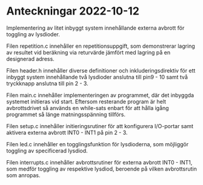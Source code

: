# Anteckningar 2022-10-12
Implementering av litet inbyggt system innehållande externa avbrott för toggling av lysdioder.

Filen repetition.c innehåller en repetitionsuppgift, som demonstrerar lagring av resultet vid beräkning via returvärde jämfört med
lagring på en designerad adress.

Filen header.h innehåller diverse definitioner och inkluderingsdirektiv för ett inbyggt system innehållande två lysdioder
anslutna till pin9 - 10 samt två tryckknapp anslutna till pin  2 - 3.

Filen main.c innehåller implementeringen av programmet, där det inbyggda systemet initieras vid start. Eftersom resterande program är
helt avbrottsdrivet så används en while-sats enbart för att hålla igång programmet så länge matningsspänning tillförs.

Filen setup.c innehåller initieringsrutiner för att konfigurera I/O-portar samt aktivera externa avbrott INT0 - INT1 på pin 2 - 3.

Filen led.c innehåller en togglingsfunktion för lysdioderna, som möjliggör toggling av specificerad lysdiod.

Filen interrupts.c innehåller avbrottsrutiner för externa avbrott INT0 - INT1, som medför toggling av respektive lysdiod,
beroende på vilken avbrottsrutin som anropas.